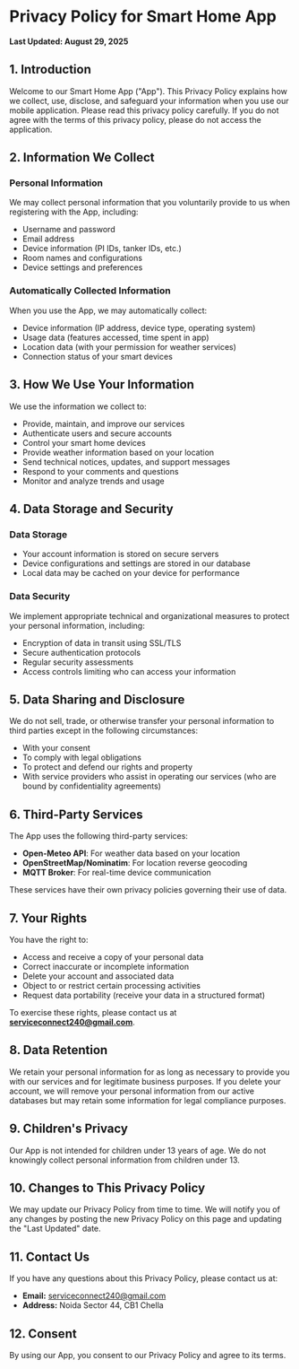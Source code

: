 # Privacy Policy for Smart Home App
**Last Updated: August 29, 2025**

## 1. Introduction
Welcome to our Smart Home App ("App"). This Privacy Policy explains how we collect, use, disclose, and safeguard your information when you use our mobile application. Please read this privacy policy carefully. If you do not agree with the terms of this privacy policy, please do not access the application.

## 2. Information We Collect
### Personal Information
We may collect personal information that you voluntarily provide to us when registering with the App, including:
- Username and password  
- Email address  
- Device information (PI IDs, tanker IDs, etc.)  
- Room names and configurations  
- Device settings and preferences  

### Automatically Collected Information
When you use the App, we may automatically collect:
- Device information (IP address, device type, operating system)  
- Usage data (features accessed, time spent in app)  
- Location data (with your permission for weather services)  
- Connection status of your smart devices  

## 3. How We Use Your Information
We use the information we collect to:
- Provide, maintain, and improve our services  
- Authenticate users and secure accounts  
- Control your smart home devices  
- Provide weather information based on your location  
- Send technical notices, updates, and support messages  
- Respond to your comments and questions  
- Monitor and analyze trends and usage  

## 4. Data Storage and Security
### Data Storage
- Your account information is stored on secure servers  
- Device configurations and settings are stored in our database  
- Local data may be cached on your device for performance  

### Data Security
We implement appropriate technical and organizational measures to protect your personal information, including:
- Encryption of data in transit using SSL/TLS  
- Secure authentication protocols  
- Regular security assessments  
- Access controls limiting who can access your information  

## 5. Data Sharing and Disclosure
We do not sell, trade, or otherwise transfer your personal information to third parties except in the following circumstances:
- With your consent  
- To comply with legal obligations  
- To protect and defend our rights and property  
- With service providers who assist in operating our services (who are bound by confidentiality agreements)  

## 6. Third-Party Services
The App uses the following third-party services:
- **Open-Meteo API**: For weather data based on your location  
- **OpenStreetMap/Nominatim**: For location reverse geocoding  
- **MQTT Broker**: For real-time device communication  

These services have their own privacy policies governing their use of data.  

## 7. Your Rights
You have the right to:
- Access and receive a copy of your personal data  
- Correct inaccurate or incomplete information  
- Delete your account and associated data  
- Object to or restrict certain processing activities  
- Request data portability (receive your data in a structured format)  

To exercise these rights, please contact us at **serviceconnect240@gmail.com**.  

## 8. Data Retention
We retain your personal information for as long as necessary to provide you with our services and for legitimate business purposes. If you delete your account, we will remove your personal information from our active databases but may retain some information for legal compliance purposes.  

## 9. Children's Privacy
Our App is not intended for children under 13 years of age. We do not knowingly collect personal information from children under 13.  

## 10. Changes to This Privacy Policy
We may update our Privacy Policy from time to time. We will notify you of any changes by posting the new Privacy Policy on this page and updating the "Last Updated" date.  

## 11. Contact Us
If you have any questions about this Privacy Policy, please contact us at:  
- **Email:** serviceconnect240@gmail.com  
- **Address:** Noida Sector 44, CB1 Chella  

## 12. Consent
By using our App, you consent to our Privacy Policy and agree to its terms.
